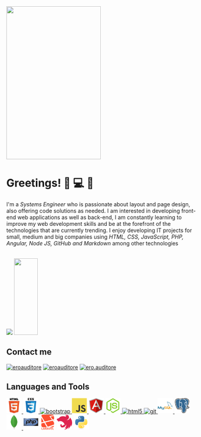 <div class="flex text-center">
  <img src="https://res.cloudinary.com/dpn3mhrlz/image/upload/v1665096220/logo_yg2k5j.jpg" width="70%" height="400px">
</div>

# Greetings! 👋 :computer: :tophat:

I'm a *Systems Engineer* who is passionate about layout and page design, also offering code solutions as needed. 
I am interested in developing front-end web applications as well as back-end, I am constantly learning to improve my web development skills and be at the forefront of the technologies that are currently trending. 
I enjoy developing IT projects for small, medium and big companies using *HTML, CSS, JavaScript, PHP, Angular, Node JS, GitHub and Markdown* among other technologies

<br>

<div display="flex">
  <img src="https://github-readme-stats.vercel.app/api?username=Alejgl04" height="200px"/> 
  <img src="https://github-readme-stats.vercel.app/api/top-langs/?username=Alejgl04&hide=html,php" height="200px" width="35%"/>
</div>

## Contact me

<p align="left">
<a href="https://www.linkedin.com/in/alejandro-jes%C3%BAs-guerrero-l%C3%B3pez-75479a152/" target="blank"><img align="center" src="https://cdn.jsdelivr.net/npm/simple-icons@3.0.1/icons/linkedin.svg" alt="eroauditore" height="30" width="40" /></a>
<a href="https://twitter.com/alejandrojgl14" target="blank"><img align="center" src="https://cdn.jsdelivr.net/npm/simple-icons@3.0.1/icons/twitter.svg" alt="eroauditore" height="30" width="40" /></a>
<a href="https://instagram.com/alejandrojgl14" target="blank"><img align="center" src="https://cdn.jsdelivr.net/npm/simple-icons@3.0.1/icons/instagram.svg" alt="ero.auditore" height="30" width="40" /></a>
</p>

## Languages and Tools

<p align="left"> <a href="https://www.w3schools.com/html/" target="_blank"> 
<img src="https://raw.githubusercontent.com/devicons/devicon/master/icons/html5/html5-original-wordmark.svg" alt="html5" width="40" height="40"/> </a>  <a href="https://www.w3schools.com/css/" target="_blank"> <img src="https://raw.githubusercontent.com/devicons/devicon/master/icons/css3/css3-original-wordmark.svg" alt="css3" width="40" height="40"/> </a> <a href="https://www.w3schools.com/bootstrap/" target="_blank"> <img src="https://raw.githubusercontent.com/jmnote/z-icons/master/svg/bootstrap.svg" alt="bootstrap" width="40" height="40"/> </a>  <a href="https://developer.mozilla.org/en-US/docs/Web/JavaScript" target="_blank"> <img src="https://raw.githubusercontent.com/devicons/devicon/master/icons/javascript/javascript-original.svg" alt="javascript" width="40" height="40"/> </a> 
<a href="https://angular.io/" target="_blank"> <img src="https://raw.githubusercontent.com/devicons/devicon/master/icons/angularjs/angularjs-original.svg" alt="angular" width="40" height="40"/> </a><a href="https://nodejs.org/" target="_blank"> <img src="https://raw.githubusercontent.com/devicons/devicon/master/icons/nodejs/nodejs-original.svg" alt="nodejs" width="40" height="40"/>  </a><a href="https://github.com/" target="_blank"> <img src="https://raw.githubusercontent.com/jmnote/z-icons/master/svg/github.svg" alt="html5" width="40" height="40"/> </a> <a href="https://git-scm.com/" target="_blank"> <img src="https://www.vectorlogo.zone/logos/git-scm/git-scm-icon.svg" alt="git" width="40" height="40"/> </a> <a href="https://www.mysql.com/" target="_blank"> <img src="https://raw.githubusercontent.com/devicons/devicon/master/icons/mysql/mysql-original-wordmark.svg" alt="mysql" width="40" height="40"/></a><a href="https://www.postgresql.org/" target="_blank"> <img src="https://raw.githubusercontent.com/devicons/devicon/master/icons/postgresql/postgresql-original.svg" alt="postgresql" width="40" height="40"/></a><a href="https://www.mongodb.com/" target="_blank"> <img src="https://raw.githubusercontent.com/devicons/devicon/master/icons/mongodb/mongodb-original.svg" alt="Mongo" width="40" height="40"/></a><a href="https://www.php.net/" target="_blank"> <img src="https://raw.githubusercontent.com/devicons/devicon/master/icons/php/php-original.svg" alt="php" width="40" height="40"/></a>
<a href="https:https://laravel.com/" target="_blank"> <img src="https://raw.githubusercontent.com/devicons/devicon/master/icons/laravel/laravel-plain-wordmark.svg" alt="laravel" width="40" height="40"/></a>
  <a href="https://nestjs.com/" target="_blank"> <img src="https://raw.githubusercontent.com/devicons/devicon/master/icons/nestjs/nestjs-plain.svg" alt="Nest Js" width="40" height="40"/></a>
  <a href="https://www.python.org/" target="_blank"> <img src="https://raw.githubusercontent.com/devicons/devicon/master/icons/python/python-original.svg" alt="python" width="40" height="40"/></a>


</p>
